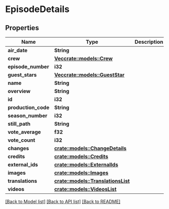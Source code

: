# EpisodeDetails

## Properties

Name | Type | Description | Notes
------------ | ------------- | ------------- | -------------
**air_date** | **String** |  | [optional] 
**crew** | [**Vec<crate::models::Crew>**](Crew.md) |  | [optional] 
**episode_number** | **i32** |  | [optional] 
**guest_stars** | [**Vec<crate::models::GuestStar>**](GuestStar.md) |  | [optional] 
**name** | **String** |  | [optional] 
**overview** | **String** |  | [optional] 
**id** | **i32** |  | [optional] 
**production_code** | **String** |  | [optional] 
**season_number** | **i32** |  | [optional] 
**still_path** | **String** |  | [optional] 
**vote_average** | **f32** |  | [optional] 
**vote_count** | **i32** |  | [optional] 
**changes** | [**crate::models::ChangeDetails**](ChangeDetails.md) |  | [optional] 
**credits** | [**crate::models::Credits**](Credits.md) |  | [optional] 
**external_ids** | [**crate::models::ExternalIds**](ExternalIds.md) |  | [optional] 
**images** | [**crate::models::Images**](Images.md) |  | [optional] 
**translations** | [**crate::models::TranslationsList**](TranslationsList.md) |  | [optional] 
**videos** | [**crate::models::VideosList**](VideosList.md) |  | [optional] 

[[Back to Model list]](../README.md#documentation-for-models) [[Back to API list]](../README.md#documentation-for-api-endpoints) [[Back to README]](../README.md)


